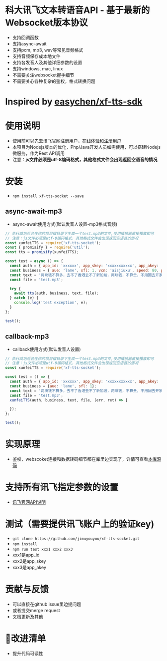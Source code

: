 # 科大讯飞文本转语音API - 基于最新的Websocket版本协议
- 支持回调函数
- 支持async-await
- 支持pcm, mp3, wav等常见音频格式
- 支持音频保存成本地文件
- 支持各发音人及其他详细参数的设置
- 支持windows, mac, linux
- 不需要关注websocket握手细节
- 不需要关心各种复杂的鉴权，格式转换问题

# Inspired by [easychen/xf-tts-sdk](https://github.com/easychen/xf-tts-sdk)

# 使用说明
- 使用前可以先去讯飞官网注册用户，[在线体验和注册用户](https://www.xfyun.cn/services/online_tts)
- 本项目为Nodejs版本的优化，Php/Java开发人员如需使用，可以搭建Nodejs微服务，作为Rest API调用
- 注意：**js文件必须是utf-8编码格式，其他格式文件会出现返回空语音的情况**

# 安装
- `npm install xf-tts-socket --save`

## async-await-mp3
- async-await使用方式(默认发音人设置-mp3格式音频)
```js
// 执行成功后会在你的项目根目录下生成一个test.mp3的文件,使用播放器直接播放即可
// 注意：js文件必须是utf-8编码格式，其他格式文件会出现返回空语音的情况
const xunfeiTTS = require('xf-tts-socket');
const { promisify } = require('util');
const tts = promisify(xunfeiTTS);

const test = async () => {
  const auth = { app_id: 'xxxxxx', app_skey: 'xxxxxxxxxxx', app_akey: 'xxxxxxxxxxx' };
  const business = { aue: 'lame', sfl: 1, vcn: 'aisjiuxu', speed: 80, pitch: 50 };
  const text = '两块钱不算多，去不了香港去不了新加坡，两块钱，不算贵，不用回去开家庭会。';
  const file = 'test.mp3';

  try {
    await tts(auth, business, text, file);
  } catch (e) {
    console.log('test exception', e);
  }
};

test();
```

## callback-mp3
- callback使用方式(默认发音人设置)
```js
// 执行成功后会在你的项目根目录下生成一个test.mp3的文件,使用播放器直接播放即可
// 注意：js文件必须是utf-8编码格式，其他格式文件会出现返回空语音的情况
const xunfeiTTS = require('xf-tts-socket');

const test = () => {
  const auth = { app_id: 'xxxxxx', app_skey: 'xxxxxxxxxxx', app_akey: 'xxxxxxxxxxx' };
  const business = {aue: 'lame', sfl: 1};
  const text = '两块钱不算多，去不了香港去不了新加坡，两块钱，不算贵，不用回去开家庭会。';
  const file = 'test.mp3';
  xunfeiTTS(auth, business, text, file, (err, ret) => {

  });
};

test();
```

# 实现原理
- 鉴权，webscoket连接和数据转码细节都在库里边实现了，详情可查看[本库源码](https://github.com/jimuyouyou/xf-tts-socket)

# 支持所有讯飞指定参数的设置
- [讯飞官网API说明](https://www.xfyun.cn/doc/tts/online_tts/API.html#%E6%8E%A5%E5%8F%A3%E8%B0%83%E7%94%A8%E6%B5%81%E7%A8%8B)

# 测试（需要提供讯飞账户上的验证key)
- `git clone https://github.com/jimuyouyou/xf-tts-socket.git`
- `npm install`
- `npm run test xxx1 xxx2 xxx3`
- xxx1是app_id
- xxx2是app_skey
- xxx3是app_akey

# 贡献与反馈
- 可以直接在github issue里边提问题
- 或者提交merge request
- 文档更新及其他

# 改进清单
- 提升代码可读性